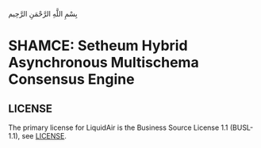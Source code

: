 بِسْمِ اللَّهِ الرَّحْمَنِ الرَّحِيم

# SHAMCE: Setheum Hybrid Asynchronous Multischema Consensus Engine

## LICENSE
The primary license for LiquidAir is the Business Source License 1.1 (BUSL-1.1), see [LICENSE](https://github.com/Setheum-Labs/Shamce/blob/main/LICENSE.md).
